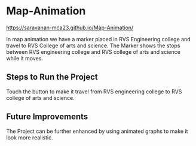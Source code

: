 # Map-Animation

https://saravanan-mca23.github.io/Map-Animation/

In map animation we have a marker placed in RVS Engineering college and travel to RVS College of arts and science. The Marker shows the stops between RVS engineering college and RVS college of arts and science while it moves.
## Steps to Run the Project
Touch the button to make it travel from  RVS engineering college to RVS college of arts and science.
## Future Improvements
The Project can be further enhanced by using animated graphs to make it look more realistic.
